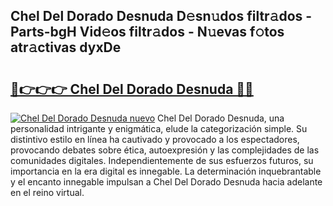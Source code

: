 ## Chel Del Dorado Desnuda D𝚎sn𝚞dos filtr𝚊dos - Parts-bgH Vid𝚎os filtr𝚊dos - N𝚞evas f𝚘tos atr𝚊ctivas dyxDe

# <h2><a href="http://mb92ar.tromn.icu/?c=Chel+Del+Dorado+Desnuda">🔗👉👉👉 Chel Del Dorado Desnuda 🔗🔗</a></h2>

[![Chel Del Dorado Desnuda nuevo](https://i.imgur.com/pEAQMta.gif)](http://mb92ar.tromn.icu/?c=Chel+Del+Dorado+Desnuda)
Chel Del Dorado Desnuda, una personalidad intrigante y enigmática, elude la categorización simple. Su distintivo estilo en línea ha cautivado y provocado a los espectadores, provocando debates sobre ética, autoexpresión y las complejidades de las comunidades digitales. Independientemente de sus esfuerzos futuros, su importancia en la era digital es innegable. La determinación inquebrantable y el encanto innegable impulsan a Chel Del Dorado Desnuda hacia adelante en el reino virtual.
